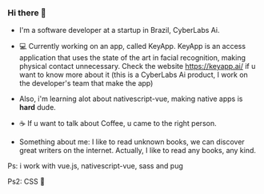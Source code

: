 ### Hi there 👋


- I'm a software developer at a startup in Brazil, CyberLabs Ai.

- :computer: Currently working on an app, called KeyApp. KeyApp is an access application that uses the state of the art in facial recognition, making physical contact unnecessary. Check the website https://keyapp.ai/ if u want to know more about it (this is a CyberLabs Ai product, I work on the developer's team that make the app)

- Also, i'm learning alot about nativescript-vue, making native apps is <b>hard</b> dude.

- :coffee: If u want to talk about Coffee, u came to the right person.

- Something about me: I like to read unknown books, we can discover great writers on the internet. Actually, I like to read any books, any kind.

Ps: i work with vue.js, nativescript-vue, sass and pug

Ps2: CSS :black_heart:

